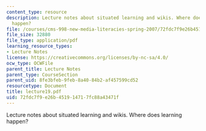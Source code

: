 ```yaml
---
content_type: resource
description: Lecture notes about situated learning and wikis. Where does learning
  happen?
file: /courses/cms-998-new-media-literacies-spring-2007/72fdc7f9e26b451914717fc88a43471f_lecture19.pdf
file_size: 32880
file_type: application/pdf
learning_resource_types:
- Lecture Notes
license: https://creativecommons.org/licenses/by-nc-sa/4.0/
ocw_type: OCWFile
parent_title: Lecture Notes
parent_type: CourseSection
parent_uid: 8fe3bfeb-9feb-8a40-84b2-af457599cd52
resourcetype: Document
title: lecture19.pdf
uid: 72fdc7f9-e26b-4519-1471-7fc88a43471f
---
```

Lecture notes about situated learning and wikis. Where does learning happen?